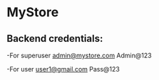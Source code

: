 # MyStore

Backend credentials:
-------------------
-For superuser
admin@mystore.com
Admin@123

-For user
user1@gmail.com
Pass@123
